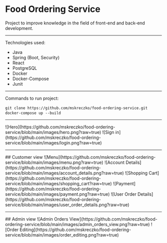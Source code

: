 # Food Ordering Service

Project to improve knowledge in the field of front-end and back-end development.
<hr>

Technologies used:
 - Java
 - Spring (Boot, Security)
 - React
 - PostgreSQL
 - Docker
 - Docker-Compose
 - Junit

<hr>

Commands to run project:
```
git clone https://github.com/mskreczko/food-ordering-service.git
docker-compose up --build
```

<hr>
![Hero](https://github.com/mskreczko/food-ordering-service/blob/main/images/hero.png?raw=true)
![Sign in](https://github.com/mskreczko/food-ordering-service/blob/main/images/login.png?raw=true)
<hr>
## Customer view
![Menu](https://github.com/mskreczko/food-ordering-service/blob/main/images/menu.png?raw=true)
![Account Details](https://github.com/mskreczko/food-ordering-service/blob/main/images/account_details.png?raw=true)
![Shopping Cart](https://github.com/mskreczko/food-ordering-service/blob/main/images/shopping_cart?raw=true)
![Payment](https://github.com/mskreczko/food-ordering-service/blob/main/images/payment.png?raw=true)
![User Order Details](https://github.com/mskreczko/food-ordering-service/blob/main/images/user_order_details.png?raw=true)
<hr>
## Admin view
![Admin Orders View](https://github.com/mskreczko/food-ordering-service/blob/main/images/admin_orders_view.png?raw=true)
![Order Editing](https://github.com/mskreczko/food-ordering-service/blob/main/images/order_editing.png?raw=true)
